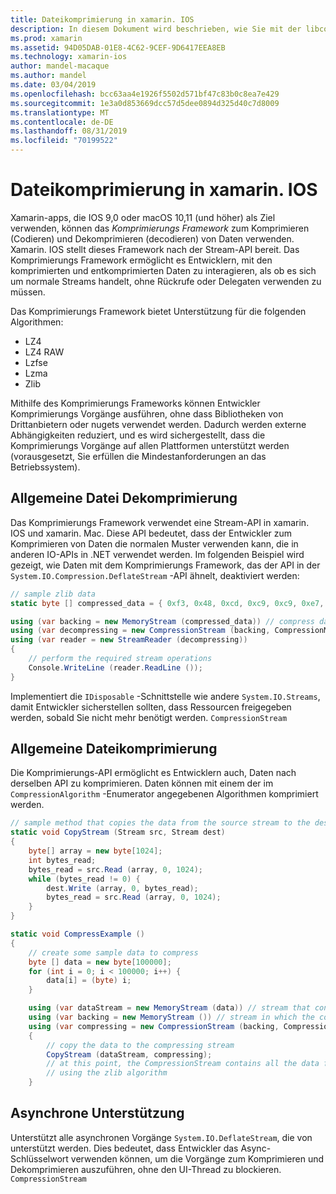 ```yaml
---
title: Dateikomprimierung in xamarin. IOS
description: In diesem Dokument wird beschrieben, wie Sie mit der libcompression-API in xamarin. IOS arbeiten. Er erläutert das deflating, das erhöhen und die unterstützten Algorithmen.
ms.prod: xamarin
ms.assetid: 94D05DAB-01E8-4C62-9CEF-9D6417EEA8EB
ms.technology: xamarin-ios
author: mandel-macaque
ms.author: mandel
ms.date: 03/04/2019
ms.openlocfilehash: bcc63aa4e1926f5502d571bf47c83b0c8ea7e429
ms.sourcegitcommit: 1e3a0d853669dcc57d5dee0894d325d40c7d8009
ms.translationtype: MT
ms.contentlocale: de-DE
ms.lasthandoff: 08/31/2019
ms.locfileid: "70199522"
---
```

# <a name="file-compression-in-xamarinios"></a>Dateikomprimierung in xamarin. IOS

Xamarin-apps, die IOS 9,0 oder macOS 10,11 (und höher) als Ziel verwenden, können das _Komprimierungs Framework_ zum Komprimieren (Codieren) und Dekomprimieren (decodieren) von Daten verwenden. Xamarin. IOS stellt dieses Framework nach der Stream-API bereit. Das Komprimierungs Framework ermöglicht es Entwicklern, mit den komprimierten und entkomprimierten Daten zu interagieren, als ob es sich um normale Streams handelt, ohne Rückrufe oder Delegaten verwenden zu müssen.

Das Komprimierungs Framework bietet Unterstützung für die folgenden Algorithmen:

* LZ4
* LZ4 RAW
* Lzfse
* Lzma
* Zlib

Mithilfe des Komprimierungs Frameworks können Entwickler Komprimierungs Vorgänge ausführen, ohne dass Bibliotheken von Drittanbietern oder nugets verwendet werden. Dadurch werden externe Abhängigkeiten reduziert, und es wird sichergestellt, dass die Komprimierungs Vorgänge auf allen Plattformen unterstützt werden (vorausgesetzt, Sie erfüllen die Mindestanforderungen an das Betriebssystem).

## <a name="general-file-decompression"></a>Allgemeine Datei Dekomprimierung

Das Komprimierungs Framework verwendet eine Stream-API in xamarin. IOS und xamarin. Mac. Diese API bedeutet, dass der Entwickler zum Komprimieren von Daten die normalen Muster verwenden kann, die in anderen IO-APIs in .NET verwendet werden. Im folgenden Beispiel wird gezeigt, wie Daten mit dem Komprimierungs Framework, das der API in der `System.IO.Compression.DeflateStream` -API ähnelt, deaktiviert werden:

```csharp
// sample zlib data
static byte [] compressed_data = { 0xf3, 0x48, 0xcd, 0xc9, 0xc9, 0xe7, 0x02, 0x00 };

using (var backing = new MemoryStream (compressed_data)) // compress data to read
using (var decompressing = new CompressionStream (backing, CompressionMode.Decompress, CompressionAlgorithm.Zlib)) // create decompression stream with the correct algorithm
using (var reader = new StreamReader (decompressing))
{
    // perform the required stream operations
    Console.WriteLine (reader.ReadLine ());
}
```

Implementiert die `IDisposable` -Schnittstelle wie andere `System.IO.Streams`, damit Entwickler sicherstellen sollten, dass Ressourcen freigegeben werden, sobald Sie nicht mehr benötigt werden. `CompressionStream`

## <a name="general-file-compression"></a>Allgemeine Dateikomprimierung

Die Komprimierungs-API ermöglicht es Entwicklern auch, Daten nach derselben API zu komprimieren. Daten können mit einem der im `CompressionAlgorithm` -Enumerator angegebenen Algorithmen komprimiert werden.

```csharp
// sample method that copies the data from the source stream to the destination stream
static void CopyStream (Stream src, Stream dest)
{
    byte[] array = new byte[1024];
    int bytes_read;
    bytes_read = src.Read (array, 0, 1024);
    while (bytes_read != 0) {
        dest.Write (array, 0, bytes_read);
        bytes_read = src.Read (array, 0, 1024);
    }
}

static void CompressExample ()
{
    // create some sample data to compress
    byte [] data = new byte[100000];
    for (int i = 0; i < 100000; i++) {
        data[i] = (byte) i;
    }

    using (var dataStream = new MemoryStream (data)) // stream that contains the data to compress
    using (var backing = new MemoryStream ()) // stream in which the compress data will be written
    using (var compressing = new CompressionStream (backing, CompressionMode.Compress, CompressionAlgorithm.Zlib, true))
    {
        // copy the data to the compressing stream
        CopyStream (dataStream, compressing);
        // at this point, the CompressionStream contains all the data from the dataStream but compressed
        // using the zlib algorithm
    }
```

## <a name="async-support"></a>Asynchrone Unterstützung

Unterstützt alle asynchronen Vorgänge `System.IO.DeflateStream`, die von unterstützt werden. Dies bedeutet, dass Entwickler das Async-Schlüsselwort verwenden können, um die Vorgänge zum Komprimieren und Dekomprimieren auszuführen, ohne den UI-Thread zu blockieren. `CompressionStream`
